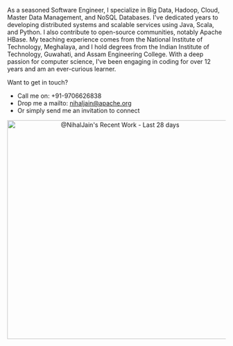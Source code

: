 As a seasoned Software Engineer, I specialize in Big Data, Hadoop, Cloud, Master Data Management, and NoSQL Databases. I've dedicated years to developing distributed systems and scalable services using Java, Scala, and Python. I also contribute to open-source communities, notably Apache HBase. My teaching experience comes from the National Institute of Technology, Meghalaya, and I hold degrees from the Indian Institute of Technology, Guwahati, and Assam Engineering College. With a deep passion for computer science, I've been engaging in coding for over 12 years and am an ever-curious learner.

Want to get in touch?
- Call me on: +91-9706626838 
- Drop me a mailto: nihaljain@apache.org
- Or simply send me an invitation to connect

<a href="https://next.ossinsight.io/widgets/official/compose-currently-working-on?user_id=3429351&activity_type=all" target="_blank" style="display: block" align="center">
  <picture>
    <source media="(prefers-color-scheme: dark)" srcset="https://next.ossinsight.io/widgets/official/compose-currently-working-on/thumbnail.png?user_id=3429351&activity_type=all&image_size=auto&color_scheme=dark" width="504.5" height="auto">
    <img alt="@NihalJain's Recent Work - Last 28 days" src="https://next.ossinsight.io/widgets/official/compose-currently-working-on/thumbnail.png?user_id=3429351&activity_type=all&image_size=auto&color_scheme=dark" width="504.5" height="auto">
  </picture>
</a>
